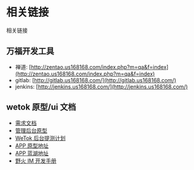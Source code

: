 # 相关链接

相关链接

## 万福开发工具

- 禅道: [http://zentao.us168168.com/index.php?m=qa&f=index](http://zentao.us168168.com/index.php?m=qa&f=index)
- gitlab: [http://gitlab.us168168.com/](http://gitlab.us168168.com/)
- jenkins: [http://jenkins.us168168.com/](http://jenkins.us168168.com/)

## wetok 原型/ui 文档

- [需求文档](https://docs.qq.com/doc/DQVFOTHZQeWR5UG53)
- [管理后台原型](http://product_group.pages.us168168.com/us168/WeTok%E5%90%8E%E5%8F%B0)
- [WeTok 后台提测计划](https://docs.qq.com/sheet/DQWZVWGtYVVVOSHF1)
- [APP 原型地址](http://product_group.pages.us168168.com/us168/wetokAPP)
- [APP 蓝湖地址](https://lanhuapp.com/web/#/item/project/stage?tid=1f3f9038-18a4-4441-88c9-bb58b85d05a7&pid=f2bc0112-d4b6-4d15-affd-60381a367ffb)
- [野火 IM 开发手册](https://docs.wildfirechat.cn/admin/)
